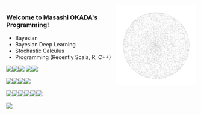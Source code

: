 <img src="https://github.com/jirotubuyaki/jirotubuyaki/blob/main/prefund_color.png" align="right" width="42%"> 

### Welcome to Masashi OKADA's Programming!
* Bayesian
* Bayesian Deep Learning
* Stochastic Calculus
* Programming (Recently Scala, R, C++)

<img src="https://cdn.jsdelivr.net/gh/devicons/devicon/icons/java/java-original-wordmark.svg" width="7%"><img src="https://cdn.jsdelivr.net/gh/devicons/devicon/icons/scala/scala-original-wordmark.svg" width="7%"><img src="https://cdn.jsdelivr.net/gh/devicons/devicon/icons/r/r-original.svg" width="7%">
<img src="https://cdn.jsdelivr.net/gh/devicons/devicon/icons/cplusplus/cplusplus-original.svg" width="7%"><img src="https://cdn.jsdelivr.net/gh/devicons/devicon/icons/c/c-original.svg" width="7%">

<img src="https://cdn.jsdelivr.net/gh/devicons/devicon/icons/html5/html5-original-wordmark.svg" width="7%"><img src="https://cdn.jsdelivr.net/gh/devicons/devicon/icons/css3/css3-original-wordmark.svg" width="7%"><img src="https://cdn.jsdelivr.net/gh/devicons/devicon/icons/php/php-original.svg" width="7%"><img src="https://cdn.jsdelivr.net/gh/devicons/devicon/icons/javascript/javascript-plain.svg" width="7%">


<img src="https://cdn.jsdelivr.net/gh/devicons/devicon/icons/linux/linux-original.svg" width="7%"><img src="https://cdn.jsdelivr.net/gh/devicons/devicon/icons/ubuntu/ubuntu-plain-wordmark.svg" width="7%"><img src="https://cdn.jsdelivr.net/gh/devicons/devicon/icons/apache/apache-original-wordmark.svg" width="7%"><img src="https://cdn.jsdelivr.net/gh/devicons/devicon/icons/mysql/mysql-original-wordmark.svg" width="7%"><img src="https://cdn.jsdelivr.net/gh/devicons/devicon/icons/github/github-original-wordmark.svg" width="7%"><img src="https://cdn.jsdelivr.net/gh/devicons/devicon/icons/facebook/facebook-original.svg" width="7%">

 ![](https://komarev.com/ghpvc/?username=jirotubuyaki&color=blueviolet)  

